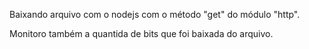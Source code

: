 Baixando arquivo com o nodejs com o método "get" do módulo "http".

Monitoro também a quantida de bits que foi baixada do arquivo.

